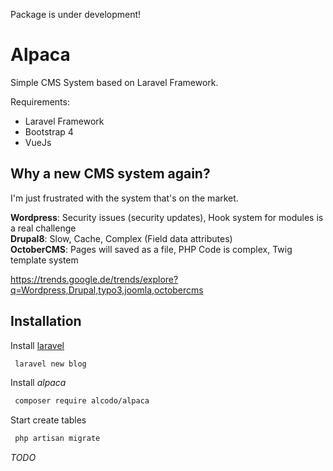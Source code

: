 Package is under development!

# Alpaca
Simple CMS System based on Laravel Framework.

Requirements:
* Laravel Framework
* Bootstrap 4
* VueJs

## Why a new CMS system again?

I'm just frustrated with the system that's on the market.

**Wordpress**: Security issues (security updates), Hook system for modules is a real challenge  
**Drupal8**: Slow, Cache, Complex (Field data attributes)   
**OctoberCMS**: Pages will saved as a file, PHP Code is complex, Twig template system

https://trends.google.de/trends/explore?q=Wordpress,Drupal,typo3,joomla,octobercms

## Installation

Install [laravel](https://laravel.com/docs/5.5/installation#installing-laravel)
```bash
 laravel new blog
```

Install *alpaca*
```bash
 composer require alcodo/alpaca
```

Start create tables
```bash
 php artisan migrate
```

*TODO*
